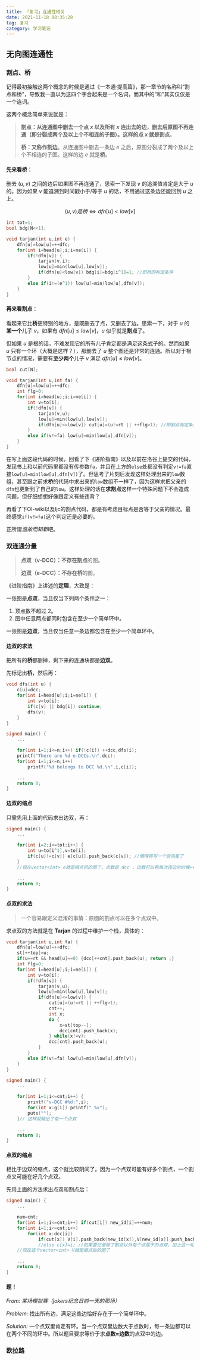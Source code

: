 ```yaml
---
title: 「复习」连通性相关
date: 2021-11-18 08:35:28
tag: 复习
category: 学习笔记
---
```


## 无向图连通性

### 割点、桥

记得最初接触这两个概念的时候是通过《一本通·提高篇》，那一章节的名称叫“割点和桥”，导致我一直以为这四个字合起来是一个名词，而其中的“和”其实仅仅是一个连词。

这两个概念简单来说就是：

> **割点：**从连通图中删去一个点 $x$ 以及所有 $x$ 连出去的边，删去后原图不再连通（即分裂成两个及以上个不相连的子图）。这样的点 $x$ 就是**割点**。
>
> **桥：**又称作**割边**。从连通图中删去一条边 $e$ 之后，原图分裂成了两个及以上个不相连的子图。这样的边 $e$ 就是**桥**。

#### 先来看**桥**：

删去 $(u,v)$ 之间的边后如果图不再连通了，思索一下发现 $v$ 的追溯值肯定是大于 $u$ 的。因为如果 $v$ 能追溯到时间戳小于/等于 $u$ 的话，不用通过这条边还能回到 $u$ 之上。

$$(u,v)是桥 \iff dfn[u] < low[v] $$

```cpp
int tot=1;
bool bdg[N<<1];

void tarjan(int u,int e) {
	dfn[u]=low[u]=++dfc;
	for(int i=head[u];i;i=ne[i]) {
		if(!dfn[v]) {
			tarjan(v,i);
			low[u]=min(low[u],low[v]);
			if(dfn[u]<low[v]) bdg[i]=bdg[i^1]=1; //即桥的判定条件
		}
		else if(i!=(e^1)) low[u]=min(low[u],dfn[v]);
	}
}
```

#### 再来看**割点**：

看起来它比**桥**更特别的地方，是既删去了点，又删去了边。思索一下，对于 $u$ 的**某一个**儿子 $v$，如果有 $dfn[u] \leq low[v]$，$u$ 似乎就是**割点**了。

但如果 $u$ 是根的话，不难发现它的所有儿子肯定都是满足这条式子的。然而如果 $u$ 只有一个环（大概是这样？），那删去了 $u$ 整个图还是非常的连通。所以对于根节点的情况，需要有**至少两个**儿子 $v$ 满足 $dfn[u] \leq low[v]$。

```cpp
bool cut[N];

void tarjan(int u,int fa) {
	dfn[u]=low[u]=++dfc;
	int flg=0;
	for(int i=head[u];i;i=ne[i]) {
		int v=to[i];
		if(!dfn[v]) {
			tarjan(v,u);
			low[u]=min(low[u],low[v]);
			if(dfn[u]<=low[v]) cut[u]=(u!=rt || ++flg>1); //即割点判定条件
		}
		else if(v!=fa) low[u]=min(low[u],dfn[v]);
	}
}
```

在写上面这段代码的时候，回看了下《进阶指南》以及以前在洛谷上提交的代码，发现书上和以前代码里都没有传参数`fa`，并且在上方的`else`处都没有判定`v!=fa`直接`low[u]=min(low[u],dfn[v])`了。但思考了片刻后发现这样处理出来的`low`数组，甚至跟之前求**桥**的代码中求出来的`low`数组不一样了，因为这样求把父亲的`dfn`也更新到了自己的`low`。这样处理的话在**求割点**这样一个特殊问题下不会造成问题，但仔细想想好像跟定义有些违背？

再看了下OI-wiki以及ljc的割点代码，都是有考虑目标点是否等于父亲的情况。最终感觉`if(v!=fa)`这个判定还是必要的。

正所谓*温故而知新*吧。

### 双连通分量

> **点双（v-DCC）：**不存在**割点**的图。
>
> **边双（e-DCC）：**不存在**桥**的图。

《进阶指南》上讲述的**定理**，大致是：

一张图是**点双**，当且仅当下列两个条件之一：

1. 顶点数不超过 $2$。
1. 图中任意两点都同时包含在至少一个简单环中。

一张图是**边双**，当且仅当任意一条边都包含在至少一个简单环中。

#### 边双的求法

把所有的**桥**都删掉，剩下来的连通块都是**边双**。

先标记出**桥**，然后再：

```cpp
void dfs(int u) {
	c[u]=dcc;
	for(int i=head[u];i;i=ne[i]) {
		int v=to[i];
		if(c[v] || bdg[i]) continue;
		dfs(v);
	}
}

signed main() {
	...

	for(int i=1;i<=n;i++) if(!c[i]) ++dcc,dfs(i);
	printf("There are %d e-DCCs.\n",dcc);
	for(int i=1;i<=n;i++)
		printf("%d belongs to DCC %d.\n",i,c[i]);

	...
	return 0;
}
```

#### 边双的缩点

只需先用上面的代码求出边双，再：

```cpp
signed main() {
	...

	for(int i=2;i<=tot;i++) {
		int u=to[i^1],v=to[i];
		if(c[u]!=c[v]) e[c[u]].push_back(c[v]); //懒得再写一个前向星了
	}
	//现在vector<int> e就是缩点后的图了，点数是 dcc ，边数可以再每次连边的时候++来统计。

	...
	return 0;
}
```

#### 点双的求法

> 一个容易跟定义混淆的事情：原图的割点可以在多个点双中。

求点双的方法就是在 **Tarjan** 的过程中维护一个栈，具体的：

```cpp
void tarjan(int u,int fa) {
	dfn[u]=low[u]=++dfc;
	st[++top]=u;
	if(u==rt && head[u]==0) {dcc[++cnt].push_back(u); return ;}
	int flg=0;
	for(int i=head[u];i;i=ne[i]) {
		int v=to[i];
		if(!dfn[v]) {
			tarjan(v,u);
			low[u]=min(low[u],low[v]);
			if(dfn[u]<=low[v]) {
				cut[u]=(u!=rt || ++flg>1);
				cnt++;
				int x;
				do {
					x=st[top--];
					dcc[cnt].push_back(x);
				} while(x!=v);
				dcc[cnt].push_back(u);
			}
		}
		else if(v!=fa) low[u]=min(low[u],dfn[v]);
	}
}

signed main() {
	...

	for(int i=1;i<=cnt;i++) {
		printf("v-DCC #%d:",i);
		for(int x:g[i]) printf(" %x");
		puts("");
	}// 这样就输出了每一个点双

	...
	return 0;
}
```

#### 点双的缩点

相比于边双的缩点，这个就比较阴间了。因为一个点双可能有好多个割点，一个割点又可能在好几个点双。

先用上面的方法求出点双和割点后：

```cpp
signed main() {
	...

	num=cnt;
	for(int i=1;i<=cnt;i++) if(cut[i]) new_id[i]=++num;
	for(int i=1;i<=cnt;i++)
		for(int x:dcc[i])
			if(cut[x]) V[i].push_back(new_id[x]),V[new_id[x]].push_back(i);
			//else c[x]=i; //如果要记录除了割点以外每个点属于的点双，加上这一句else即可
	//现在这个vector<int> V就是缩点后的图了

	...
	return 0;
}
```

#### 题！

*From: 某场模拟赛（jokers纪念日前一天的那场）*

*Problem:* 找出所有边，满足这些边恰好存在于一个简单环中。

*Solution:* 一个点双里肯定有环。当一个点双里边数大于点数时，每一条边都可以在两个不同的环中。所以题目要求等价于求**点数=边数**的点双中的边。

### 欧拉路